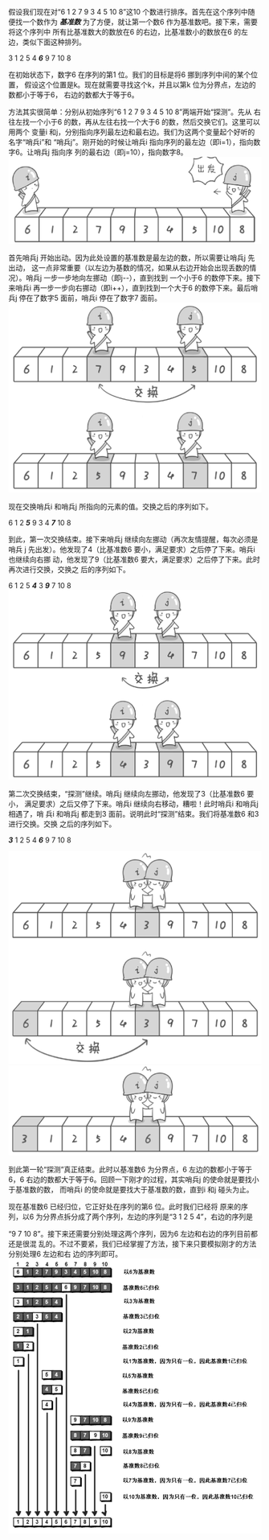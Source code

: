 假设我们现在对“6 1 2 7 9 3 4 5 10 8”这10 个数进行排序。首先在这个序列中随
便找一个数作为 ***基准数*** 为了方便，就让第一个数6 作为基准数吧。接下来，需要将这个序列中
所有比基准数大的数放在6 的右边，比基准数小的数放在6 的左边，类似下面这种排列。

3 1 2 5 4 ***6*** 9 7 10 8

在初始状态下，数字6 在序列的第1 位。我们的目标是将6 挪到序列中间的某个位置，
假设这个位置是k。现在就需要寻找这个k，并且以第k 位为分界点，左边的数都小于等于6，
右边的数都大于等于6。

方法其实很简单：分别从初始序列“6 1 2 7 9 3 4 5 10 8”两端开始“探测”。先从
右往左找一个小于6 的数，再从左往右找一个大于6 的数，然后交换它们。这里可以用两个
变量i 和j，分别指向序列最左边和最右边。我们为这两个变量起个好听的名字“哨兵i”和
“哨兵j”。刚开始的时候让哨兵i 指向序列的最左边（即i=1），指向数字6。让哨兵j 指向序
列的最右边（即j=10），指向数字8。
![图片1](../../../../../resources/quickSort/quickSort_001.png)

首先哨兵j 开始出动。因为此处设置的基准数是最左边的数，所以需要让哨兵j 先出动，
这一点非常重要（以左边为基数的情况，如果从右边开始会出现丢数的情况）。哨兵j 一步一步地向左挪动（即j--），直到找到
一个小于6 的数停下来。接下来哨兵i 再一步一步向右挪动（即i++），直到找到一个大于6
的数停下来。最后哨兵j 停在了数字5 面前，哨兵i 停在了数字7 面前。
![](../../../../../resources/quickSort/quickSort_002.png)

现在交换哨兵i 和哨兵j 所指向的元素的值。交换之后的序列如下。

6 1 2 ***5*** 9 3 4 ***7*** 10 8

到此，第一次交换结束。接下来哨兵j 继续向左挪动（再次友情提醒，每次必须是哨兵
j 先出发）。他发现了4（比基准数6 要小，满足要求）之后停了下来。哨兵i 也继续向右挪
动，他发现了9（比基准数6 要大，满足要求）之后停了下来。此时再次进行交换，交换之
后的序列如下。

6 1 2 5 ***4*** 3 ***9*** 7 10 8
![](../../../../../resources/quickSort/quickSort_003.png)

第二次交换结束，“探测”继续。哨兵j 继续向左挪动，他发现了3（比基准数6 要小，
满足要求）之后又停了下来。哨兵i 继续向右移动，糟啦！此时哨兵i 和哨兵j 相遇了，哨
兵i 和哨兵j 都走到3 面前。说明此时“探测”结束。我们将基准数6 和3 进行交换。交换
之后的序列如下。

***3*** 1 2 5 4 ***6*** 9 7 10 8

![](../../../../../resources/quickSort/quickSort_004.png)
![](../../../../../resources/quickSort/quickSort_005.png)

到此第一轮“探测”真正结束。此时以基准数6 为分界点，6 左边的数都小于等于6，6
右边的数都大于等于6。回顾一下刚才的过程，其实哨兵j 的使命就是要找小于基准数的数，
而哨兵i 的使命就是要找大于基准数的数，直到i 和j 碰头为止。

现在基准数6 已经归位，它正好处在序列的第6 位。此时我们已经将
原来的序列，以6 为分界点拆分成了两个序列，左边的序列是“3 1 2 5 4”，右边的序列是

“9 7 10 8”。接下来还需要分别处理这两个序列，因为6 左边和右边的序列目前都还是很混
乱的。不过不要紧，我们已经掌握了方法，接下来只要模拟刚才的方法分别处理6 左边和右
边的序列即可。
![](../../../../../resources/quickSort/quickSort_006.png)